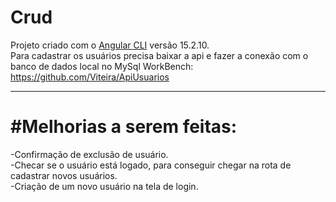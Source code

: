 # Crud

Projeto criado com o [Angular CLI](https://github.com/angular/angular-cli) versão 15.2.10.
<br>
Para cadastrar os usuários precisa baixar a api e fazer a conexão com o banco de dados local no MySql WorkBench: https://github.com/Viteira/ApiUsuarios
<br>
<hr>
<h1>#Melhorias a serem feitas:</h1>
-Confirmação de exclusão de usuário.
<br>
-Checar se o usuário está logado, para conseguir chegar na rota de cadastrar novos usuários.
<br>
-Criação de um novo usuário na tela de login.



